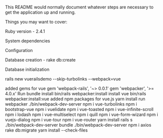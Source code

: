 This README would normally document whatever steps are necessary to get the application up and running.

Things you may want to cover:

Ruby version - 2.4.1

System dependencies

Configuration

Database creation - rake db:create

Database initialization

rails new vuerailsdemo --skip-turbolinks --webpack=vue

added gems for vue
gem 'webpack-rails', '~> 0.0.1'
gem 'webpacker', '>= 4.0.x'
Run bundle install
bin/rails webpacker:install
install vue
bin/rails webpacker:install:vue
added npm packages for vue.js
yarn install
run webpacker
./bin/webpack-dev-server
npm i vue-turbolinks
npm i bootstrap-vue
npm i vuelidate
npm i vue-toasted
npm i vue-infinite-scroll
npm i lodash
npm i vue-multiselect
npm i quill
npm i vue-form-wizard
npm i vuejs-dialog
npm i vue-tour
npm i vue-router
yarn install
rails s
./bin/webpack-dev-server
bundle
./bin/webpack-dev-server
npm i axios
rake db:migrate
yarn install --check-files
